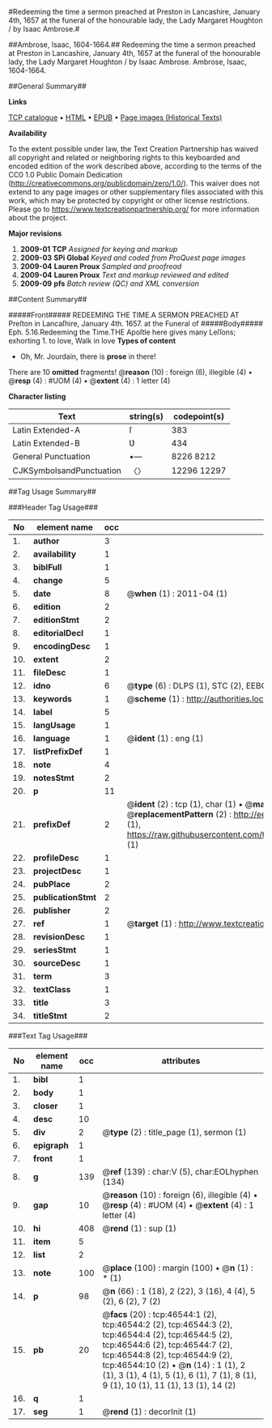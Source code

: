 #Redeeming the time a sermon preached at Preston in Lancashire, January 4th, 1657 at the funeral of the honourable lady, the Lady Margaret Houghton / by Isaac Ambrose.#

##Ambrose, Isaac, 1604-1664.##
Redeeming the time a sermon preached at Preston in Lancashire, January 4th, 1657 at the funeral of the honourable lady, the Lady Margaret Houghton / by Isaac Ambrose.
Ambrose, Isaac, 1604-1664.

##General Summary##

**Links**

[TCP catalogue](http://www.ota.ox.ac.uk/tcp/)  • 
[HTML](http://tei.it.ox.ac.uk/tcp/Texts-HTML/free/A25/A25248.html)  • 
[EPUB](http://tei.it.ox.ac.uk/tcp/Texts-EPUB/free/A25/A25248.epub) • 
[Page images (Historical Texts)](https://historicaltexts.jisc.ac.uk/eebo-11174897e)

**Availability**

To the extent possible under law, the Text Creation Partnership has waived all copyright and related or neighboring rights to this keyboarded and encoded edition of the work described above, according to the terms of the CC0 1.0 Public Domain Dedication (http://creativecommons.org/publicdomain/zero/1.0/). This waiver does not extend to any page images or other supplementary files associated with this work, which may be protected by copyright or other license restrictions. Please go to https://www.textcreationpartnership.org/ for more information about the project.

**Major revisions**

1. __2009-01__ __TCP__ *Assigned for keying and markup*
1. __2009-03__ __SPi Global__ *Keyed and coded from ProQuest page images*
1. __2009-04__ __Lauren Proux__ *Sampled and proofread*
1. __2009-04__ __Lauren Proux__ *Text and markup reviewed and edited*
1. __2009-09__ __pfs__ *Batch review (QC) and XML conversion*

##Content Summary##

#####Front#####
REDEEMING THE TIME.A SERMON PREACHED AT Preſton in Lancaſhire, January 4th. 1657. at the Funeral of 
#####Body#####
Eph. 5.16.Redeeming the Time.THE Apoſtle here gives many Leſſons; exhorting 1. to love, Walk in love
**Types of content**

  * Oh, Mr. Jourdain, there is **prose** in there!

There are 10 **omitted** fragments! 
 @__reason__ (10) : foreign (6), illegible (4)  •  @__resp__ (4) : #UOM (4)  •  @__extent__ (4) : 1 letter (4)

**Character listing**


|Text|string(s)|codepoint(s)|
|---|---|---|
|Latin Extended-A|ſ|383|
|Latin Extended-B|Ʋ|434|
|General Punctuation|•—|8226 8212|
|CJKSymbolsandPunctuation|〈〉|12296 12297|

##Tag Usage Summary##

###Header Tag Usage###

|No|element name|occ|attributes|
|---|---|---|---|
|1.|__author__|3||
|2.|__availability__|1||
|3.|__biblFull__|1||
|4.|__change__|5||
|5.|__date__|8| @__when__ (1) : 2011-04 (1)|
|6.|__edition__|2||
|7.|__editionStmt__|2||
|8.|__editorialDecl__|1||
|9.|__encodingDesc__|1||
|10.|__extent__|2||
|11.|__fileDesc__|1||
|12.|__idno__|6| @__type__ (6) : DLPS (1), STC (2), EEBO-CITATION (1), OCLC (1), VID (1)|
|13.|__keywords__|1| @__scheme__ (1) : http://authorities.loc.gov/ (1)|
|14.|__label__|5||
|15.|__langUsage__|1||
|16.|__language__|1| @__ident__ (1) : eng (1)|
|17.|__listPrefixDef__|1||
|18.|__note__|4||
|19.|__notesStmt__|2||
|20.|__p__|11||
|21.|__prefixDef__|2| @__ident__ (2) : tcp (1), char (1)  •  @__matchPattern__ (2) : ([0-9\-]+):([0-9IVX]+) (1), (.+) (1)  •  @__replacementPattern__ (2) : http://eebo.chadwyck.com/downloadtiff?vid=$1&page=$2 (1), https://raw.githubusercontent.com/textcreationpartnership/Texts/master/tcpchars.xml#$1 (1)|
|22.|__profileDesc__|1||
|23.|__projectDesc__|1||
|24.|__pubPlace__|2||
|25.|__publicationStmt__|2||
|26.|__publisher__|2||
|27.|__ref__|1| @__target__ (1) : http://www.textcreationpartnership.org/docs/. (1)|
|28.|__revisionDesc__|1||
|29.|__seriesStmt__|1||
|30.|__sourceDesc__|1||
|31.|__term__|3||
|32.|__textClass__|1||
|33.|__title__|3||
|34.|__titleStmt__|2||


###Text Tag Usage###

|No|element name|occ|attributes|
|---|---|---|---|
|1.|__bibl__|1||
|2.|__body__|1||
|3.|__closer__|1||
|4.|__desc__|10||
|5.|__div__|2| @__type__ (2) : title_page (1), sermon (1)|
|6.|__epigraph__|1||
|7.|__front__|1||
|8.|__g__|139| @__ref__ (139) : char:V (5), char:EOLhyphen (134)|
|9.|__gap__|10| @__reason__ (10) : foreign (6), illegible (4)  •  @__resp__ (4) : #UOM (4)  •  @__extent__ (4) : 1 letter (4)|
|10.|__hi__|408| @__rend__ (1) : sup (1)|
|11.|__item__|5||
|12.|__list__|2||
|13.|__note__|100| @__place__ (100) : margin (100)  •  @__n__ (1) : * (1)|
|14.|__p__|98| @__n__ (66) : 1 (18), 2 (22), 3 (16), 4 (4), 5 (2), 6 (2), 7 (2)|
|15.|__pb__|20| @__facs__ (20) : tcp:46544:1 (2), tcp:46544:2 (2), tcp:46544:3 (2), tcp:46544:4 (2), tcp:46544:5 (2), tcp:46544:6 (2), tcp:46544:7 (2), tcp:46544:8 (2), tcp:46544:9 (2), tcp:46544:10 (2)  •  @__n__ (14) : 1 (1), 2 (1), 3 (1), 4 (1), 5 (1), 6 (1), 7 (1), 8 (1), 9 (1), 10 (1), 11 (1), 13 (1), 14 (2)|
|16.|__q__|1||
|17.|__seg__|1| @__rend__ (1) : decorInit (1)|
